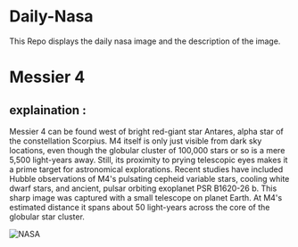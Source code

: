 # Daily-Nasa

This Repo displays the daily nasa image and the description of the image.

<!--NASA-->
# Messier 4
## explaination :

Messier 4 can be found west of bright red-giant star Antares, alpha star of the constellation Scorpius. M4 itself is only just visible from dark sky locations, even though the globular cluster of 100,000 stars or so is a mere 5,500 light-years away. Still, its proximity to prying telescopic eyes makes it a prime target for astronomical explorations. Recent studies have included Hubble observations of M4's pulsating cepheid variable stars, cooling white dwarf stars, and ancient, pulsar orbiting exoplanet PSR B1620-26 b. This sharp image was captured with a small telescope on planet Earth. At M4's estimated distance it spans about 50 light-years across the core of the globular star cluster.

![NASA](https://apod.nasa.gov/apod/image/2411/m4_STXL16200_RC14_LRGB1024.jpg)
<!--/NASA-->